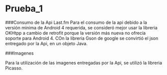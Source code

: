 # Prueba_1

###Consumo de la Api Last.fm
Para el consumo de la api debido a la versión minima de Android 4 requerida, se consideró mejor usar la libreria OKHtpp a cambio de retrofit porque la versión más nueva no ofrecía soporte para Android 4.
COn la libreria Gson de google se convirtió el json entregado por la Api, en un objeto Java.

###Imagenes

Para la utilización de las imagenes entregadas por la Api, se utilizó la libreria Picasso.
